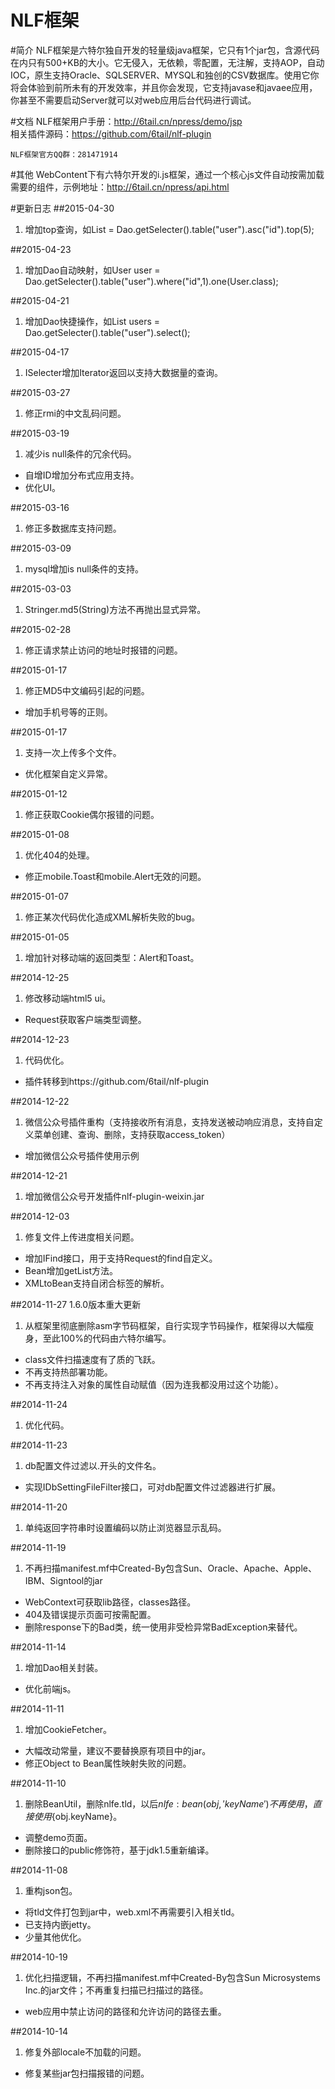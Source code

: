 NLF框架
===

#简介
NLF框架是六特尔独自开发的轻量级java框架，它只有1个jar包，含源代码在内只有500+KB的大小。它无侵入，无依赖，零配置，无注解，支持AOP，自动IOC，原生支持Oracle、SQLSERVER、MYSQL和独创的CSV数据库。使用它你将会体验到前所未有的开发效率，并且你会发现，它支持javase和javaee应用，你甚至不需要启动Server就可以对web应用后台代码进行调试。

#文档
NLF框架用户手册：http://6tail.cn/npress/demo/jsp  
相关插件源码：https://github.com/6tail/nlf-plugin
    
    NLF框架官方QQ群：281471914

#其他
WebContent下有六特尔开发的i.js框架，通过一个核心js文件自动按需加载需要的组件，示例地址：http://6tail.cn/npress/api.html

#更新日志
##2015-04-30
1. 增加top查询，如List<Bean> = Dao.getSelecter().table("user").asc("id").top(5);

##2015-04-23
1. 增加Dao自动映射，如User user = Dao.getSelecter().table("user").where("id",1).one(User.class);

##2015-04-21
1. 增加Dao快捷操作，如List<Bean> users = Dao.getSelecter().table("user").select();

##2015-04-17
1. ISelecter增加Iterator返回以支持大数据量的查询。

##2015-03-27
1. 修正rmi的中文乱码问题。

##2015-03-19
1. 减少is null条件的冗余代码。
* 自增ID增加分布式应用支持。
* 优化UI。

##2015-03-16
1. 修正多数据库支持问题。

##2015-03-09
1. mysql增加is null条件的支持。

##2015-03-03
1. Stringer.md5(String)方法不再抛出显式异常。

##2015-02-28
1. 修正请求禁止访问的地址时报错的问题。

##2015-01-17
1. 修正MD5中文编码引起的问题。
* 增加手机号等的正则。

##2015-01-17
1. 支持一次上传多个文件。
* 优化框架自定义异常。

##2015-01-12
1. 修正获取Cookie偶尔报错的问题。

##2015-01-08
1. 优化404的处理。
* 修正mobile.Toast和mobile.Alert无效的问题。

##2015-01-07
1. 修正某次代码优化造成XML解析失败的bug。

##2015-01-05
1. 增加针对移动端的返回类型：Alert和Toast。

##2014-12-25
1. 修改移动端html5 ui。
* Request获取客户端类型调整。

##2014-12-23
1. 代码优化。
* 插件转移到https://github.com/6tail/nlf-plugin

##2014-12-22
1. 微信公众号插件重构（支持接收所有消息，支持发送被动响应消息，支持自定义菜单创建、查询、删除，支持获取access_token）
* 增加微信公众号插件使用示例

##2014-12-21
1. 增加微信公众号开发插件nlf-plugin-weixin.jar

##2014-12-03
1. 修复文件上传进度相关问题。
* 增加IFind接口，用于支持Request的find自定义。
* Bean增加getList方法。
* XMLtoBean支持自闭合标签的解析。

##2014-11-27 1.6.0版本重大更新
1. 从框架里彻底删除asm字节码框架，自行实现字节码操作，框架得以大幅瘦身，至此100%的代码由六特尔编写。
* class文件扫描速度有了质的飞跃。
* 不再支持热部署功能。
* 不再支持注入对象的属性自动赋值（因为连我都没用过这个功能）。

##2014-11-24
1. 优化代码。

##2014-11-23
1. db配置文件过滤以.开头的文件名。
* 实现IDbSettingFileFilter接口，可对db配置文件过滤器进行扩展。

##2014-11-20
1. 单纯返回字符串时设置编码以防止浏览器显示乱码。

##2014-11-19
1. 不再扫描manifest.mf中Created-By包含Sun、Oracle、Apache、Apple、IBM、Signtool的jar
* WebContext可获取lib路径，classes路径。
* 404及错误提示页面可按需配置。
* 删除response下的Bad类，统一使用非受检异常BadException来替代。

##2014-11-14
1. 增加Dao相关封装。
* 优化前端js。

##2014-11-11
1. 增加CookieFetcher。
* 大幅改动常量，建议不要替换原有项目中的jar。
* 修正Object to Bean属性映射失败的问题。

##2014-11-10
1. 删除BeanUtil，删除nlfe.tld，以后${nlfe:bean(obj,'keyName')}不再使用，直接使用${obj.keyName}。
* 调整demo页面。
* 删除接口的public修饰符，基于jdk1.5重新编译。

##2014-11-08
1. 重构json包。
* 将tld文件打包到jar中，web.xml不再需要引入相关tld。
* 已支持内嵌jetty。
* 少量其他优化。

##2014-10-19
1. 优化扫描逻辑，不再扫描manifest.mf中Created-By包含Sun Microsystems Inc.的jar文件；不再重复扫描已扫描过的路径。
* web应用中禁止访问的路径和允许访问的路径去重。

##2014-10-14
1. 修复外部locale不加载的问题。
* 修复某些jar包扫描报错的问题。